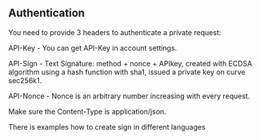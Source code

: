 ## Authentication

You need to provide 3 headers to authenticate a private request:

API-Key -    You can get API-Key in account settings.

API-Sign -   Text Signature: method + nonce + API­key, created with ECDSA algorithm using a hash function with sha­1, issued a private key on curve sec256k1.

API-Nonce -  Nonce is an arbitrary number increasing with every request.

Make sure the Content-Type is application/json.

There is examples how to create sign in different languages

